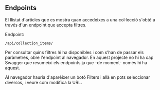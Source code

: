 ## Endpoints

El llistat d'articles que es mostra quan accedeixes a una col·lecció s'obté a
través d'un endpoint que accepta filtres.

Endpoint:

    /api/collection_items/

Per consultar quins filtres hi ha disponibles i com s'han de passar els paràmetres,
obre l'endpoint al navegador. En aquest projecte no hi ha cap Swagger que
resumeixi els endpoints ja que -de moment- només hi ha aquest.

Al navegador hauria d'aparèixer un botó Filters i allà en pots seleccionar diversos,
i veure com modifica la URL.
